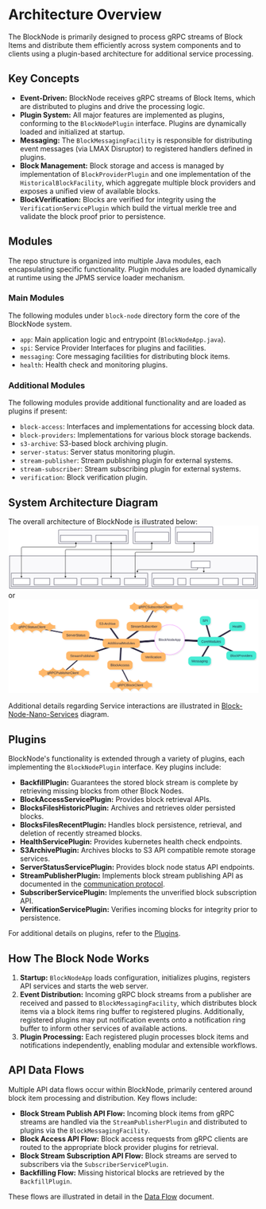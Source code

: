 # Architecture Overview

The BlockNode is primarily designed to process gRPC streams of Block Items and distribute them efficiently across system
components and to clients using a plugin-based architecture for additional service processing.

## Key Concepts

- **Event-Driven:** BlockNode receives gRPC streams of Block Items, which are distributed to plugins and drive the processing logic.
- **Plugin System:** All major features are implemented as plugins, conforming to the `BlockNodePlugin` interface.
  Plugins are dynamically loaded and initialized at startup.
- **Messaging:** The `BlockMessagingFacility` is responsible for distributing event messages (via LMAX Disruptor) to registered handlers defined in plugins.
- **Block Management:** Block storage and access is managed by implementation of `BlockProviderPlugin` and one
  implementation of the `HistoricalBlockFacility`, which aggregate multiple block providers and exposes a unified view of available blocks.
- **BlockVerification:** Blocks are verified for integrity using the `VerificationServicePlugin` which build the virtual
  merkle tree and validate the block proof prior to persistence.

## Modules

The repo structure is organized into multiple Java modules, each encapsulating specific functionality.
Plugin modules are loaded dynamically at runtime using the JPMS service loader mechanism.

### Main Modules

The following modules under `block-node` directory form the core of the BlockNode system.
- `app`: Main application logic and entrypoint (`BlockNodeApp.java`).
- `spi`: Service Provider Interfaces for plugins and facilities.
- `messaging`: Core messaging facilities for distributing block items.
- `health`: Health check and monitoring plugins.

### Additional Modules

The following modules provide additional functionality and are loaded as plugins if present:
- `block-access`: Interfaces and implementations for accessing block data.
- `block-providers`: Implementations for various block storage backends.
- `s3-archive`: S3-based block archiving plugin.
- `server-status`: Server status monitoring plugin.
- `stream-publisher`: Stream publishing plugin for external systems.
- `stream-subscriber`: Stream subscribing plugin for external systems.
- `verification`: Block verification plugin.

## System Architecture Diagram

The overall architecture of BlockNode is illustrated below:
![block-node-app-logic](./../../assets/block-node-app-logic.svg)
or
![block-node-app-logic-1](./../../assets/block-node-app-logic-1.svg)

Additional details regarding Service interactions are illustrated in [Block-Node-Nano-Services](./../../assets/Block-Node-Nano-Services.svg) diagram.

## Plugins
BlockNode's functionality is extended through a variety of plugins, each implementing the `BlockNodePlugin` interface. Key plugins include:
- **BackfillPlugin:** Guarantees the stored block stream is complete by retrieving missing blocks from other Block Nodes.
- **BlockAccessServicePlugin:** Provides block retrieval APIs.
- **BlocksFilesHistoricPlugin:** Archives and retrieves older persisted blocks.
- **BlocksFilesRecentPlugin:** Handles block persistence, retrieval, and deletion of recently streamed blocks.
- **HealthServicePlugin:** Provides kubernetes health check endpoints.
- **S3ArchivePlugin:** Archives blocks to S3 API compatible remote storage services.
- **ServerStatusServicePlugin:** Provides block node status API endpoints.
- **StreamPublisherPlugin:** Implements block stream publishing API as documented in the [communication protocol](./../../design/communication-protocol/README.md).
- **SubscriberServicePlugin:** Implements the unverified block subscription API.
- **VerificationServicePlugin:** Verifies incoming blocks for integrity prior to persistence.

For additional details on plugins, refer to the [Plugins](./plugins.md).

## How The Block Node Works

1. **Startup:** `BlockNodeApp` loads configuration, initializes plugins, registers API services and starts the web server.
2. **Event Distribution:** Incoming gRPC block streams from a publisher are received and passed to `BlockMessagingFacility`,
   which distributes block items via a block items ring buffer to registered plugins. Additionally, registered plugins may
   put notification events onto a notification ring buffer to inform other services of available actions.
3. **Plugin Processing:** Each registered plugin processes block items and notifications independently, enabling modular and extensible workflows.

## API Data Flows

Multiple API data flows occur within BlockNode, primarily centered around block item processing and distribution. Key flows include:
- **Block Stream Publish API Flow:** Incoming block items from gRPC streams are handled via the `StreamPublisherPlugin` and distributed to plugins via the `BlockMessagingFacility`.
- **Block Access API Flow:** Block access requests from gRPC clients are routed to the appropriate block provider plugins for retrieval.
- **Block Stream Subscription API Flow:** Block streams are served to subscribers via the `SubscriberServicePlugin`.
- **Backfilling Flow:** Missing historical blocks are retrieved by the `BackfillPlugin`.

These flows are illustrated in detail in the [Data Flow](data-flow.md) document.
